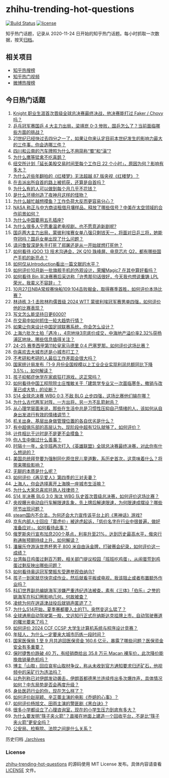 # zhihu-trending-hot-questions

[![Build Status](https://github.com/justjavac/zhihu-trending-hot-questions/workflows/ci/badge.svg?branch=master)](https://github.com/justjavac/zhihu-trending-hot-questions/actions)
[![license](https://img.shields.io/github/license/justjavac/zhihu-trending-hot-questions)](https://github.com/justjavac/zhihu-trending-hot-questions/blob/master/LICENSE)

知乎热门话题，记录从 2020-11-24
日开始的知乎热门话题。每小时抓取一次数据，按天[归档](./archives)。

## 相关项目

- [知乎热搜榜](https://github.com/justjavac/zhihu-trending-top-search)
- [知乎热门视频](https://github.com/justjavac/zhihu-trending-hot-video)
- [微博热搜榜](https://github.com/justjavac/weibo-trending-hot-search)

## 今日热门话题

<!-- BEGIN -->
<!-- 最后更新时间 Sun Oct 27 2024 12:27:14 GMT+0800 (China Standard Time) -->

1. [Knight 职业生涯首次晋级全球总决赛最终决战，他决赛能打过 Faker / Chovy 吗？](https://www.zhihu.com/question/2179648612)
1. [乒乓冠军赛国乒 4 大主力出局，梁靖崑 0-3 惨败，国乒怎么了？当前面临哪些方面的挑战？](https://www.zhihu.com/question/2176614082)
1. [21世纪已经快过去四分之一了，如果让你来认定目前本世纪发生的影响力最大的三件事，你会选哪三件？](https://www.zhihu.com/question/1925448688)
1. [四川和云南的汽车牌照为什么不用简称“蜀”和“滇”?](https://www.zhihu.com/question/770924199)
1. [为什么鹰等猛禽不吃喜鹊？](https://www.zhihu.com/question/646669971)
1. [纽交所计划「延长美股交易时间至每个工作日 22 个小时」，原因为何？影响有多大？](https://www.zhihu.com/question/2133881618)
1. [为什么近些年翻拍的《红楼梦》无法超越 87 版央视《红楼梦》？](https://www.zhihu.com/question/665173956)
1. [在去派出所自首的路上被抓获，还算是自首吗？](https://www.zhihu.com/question/660494093)
1. [为什么有的人可以做到每个月几乎不花钱？](https://www.zhihu.com/question/2169518036)
1. [是什么环境创造了夜神月这样的怪物？](https://www.zhihu.com/question/50526399)
1. [为什么越忙越想摸鱼？工作负荷大反而更容易分心？](https://www.zhihu.com/question/828054653)
1. [NASA 称正与中方商谈租借月壤样品，释放了哪些信号？中美在太空领域的合作前景如何？](https://www.zhihu.com/question/1890906230)
1. [为什么中国要用五孔插座?](https://www.zhihu.com/question/333776081)
1. [为什么很多人宁愿重温老电视剧，也不愿意追新剧呢?](https://www.zhihu.com/question/1455843526)
1. [国乒两大主力出局，蒙彼利埃赛女单八强只剩钱天一，将面对日乒三将，她能夺冠吗？国乒女单出现了什么问题？](https://www.zhihu.com/question/2113368329)
1. [请问鲁智深是失手打死了郑屠还是从一开始就想打死他？](https://www.zhihu.com/question/1838390668)
1. [如何看待 iQOO 13 技术沟通会，2K Q10 珠峰屏、电竞芯片 Q2，都有哪些国产手机的新亮点？](https://www.zhihu.com/question/1822193979)
1. [如何仅从Introduction看出一篇文献的水平？](https://www.zhihu.com/question/551747204)
1. [如何评价10月新一批旗舰手机的外观设计，荣耀Magic7 在其中算好看吗？](https://www.zhihu.com/question/1896390824)
1. [如何看待 Bin 半决赛赛后采访称「许秀那句话很好，今天我也想说重铸 LPL 荣光，我辈义不容辞」？](https://www.zhihu.com/question/2180169178)
1. [10月27日NBA常规赛快船109:104击败掘金，取得赛季首胜，如何评价本场比赛？](https://www.zhihu.com/question/2213136131)
1. [林诗栋 3-1 击败林昀儒晋级 2024 WTT 蒙彼利埃冠军赛男单四强，如何评价他的比赛表现？](https://www.zhihu.com/question/2179988171)
1. [写文怎么能坚持日更6000?](https://www.zhihu.com/question/827058445)
1. [在交易中如何抓住一轮大趋势行情？](https://www.zhihu.com/question/663198015)
1. [如果让你来设计中国足球联赛系统，你会怎么设计？](https://www.zhihu.com/question/584029059)
1. [上海六批次土拍「遇冷」，4宗地块3宗底价成交，中海地产溢价率2.32%获杨浦区地块，哪些信息值得关注？](https://www.zhihu.com/question/2072244479)
1. [24-25 赛季西甲第11轮皇家马德里 0:4 巴塞罗那，如何评价这场比赛？](https://www.zhihu.com/question/2190335680)
1. [你喜欢去大城市还是小城市打工？](https://www.zhihu.com/question/2065786363)
1. [不考研和考研的人最后工作差距会很大吗？](https://www.zhihu.com/question/1286925131)
1. [国家统计局发布「1-9 月份全国规模以上工业企业实现利润总额同比下降 3.5%」，如何解读？](https://www.zhihu.com/question/2219530429)
1. [孩子抑郁症休学在家疯狂打游戏，这正常吗？](https://www.zhihu.com/question/1619569487)
1. [如何看待中国工程院院士庄惟敏关于「建筑学专业又一次面临寒冬，撤销与改革已成大势」的论断？](https://www.zhihu.com/question/1674032862)
1. [S14 全球总决赛 WBG 0:3 不敌 BLG 止步四强，这场比赛他们输在哪？](https://www.zhihu.com/question/2179827507)
1. [为什么古代两军对阵，一方出将，另一方不乱箭射杀？](https://www.zhihu.com/question/1465890704)
1. [从心理学层面来说，那些在生活中总是习惯性压抑自己情绪的人，该如何从自身出发进行有效的情绪调节？](https://www.zhihu.com/question/667531506)
1. [机关出身、基层出身做管理位置的各自优劣是什么？](https://www.zhihu.com/question/36353132)
1. [有中超俱乐部的高层认为，现阶段中超有12队就够了，如何评价？](https://www.zhihu.com/question/2048748355)
1. [计件相比于计时是不是更不会摸鱼？](https://www.zhihu.com/question/1659785457)
1. [你人生中做过什么善事？](https://www.zhihu.com/question/428177441)
1. [时隔十一年，全华班再次打入《英雄联盟》全球总决赛最终决赛，对此你有什么想说的？](https://www.zhihu.com/question/2179531928)
1. [美国总统拜登要为强制同化原住民儿童道歉，系历史首次，这意味着什么？将带来哪些影响？](https://www.zhihu.com/question/2075365576)
1. [无聊的本质是什么呢？](https://www.zhihu.com/question/1557760823)
1. [如何评价《再见爱人》第四季的三对夫妻？](https://www.zhihu.com/question/1245141150)
1. [上海人，你会选择离开上海换一座城市生活嘛？](https://www.zhihu.com/question/1691145917)
1. [为什么大家总喜欢托熟人找律师？](https://www.zhihu.com/question/630438689)
1. [S14 半决赛 BLG 3:0 淘汰 WBG 队史首次晋级总决赛，如何评价这场比赛？](https://www.zhihu.com/question/2163420157)
1. [央视曝光电动自行车解限速乱象，先上牌后解速限速，为何限速成摆设？哪些环节出现问题？](https://www.zhihu.com/question/2117938189)
1. [steam国内不合法，为何还会大力宣传该平台上的《黑神话》游戏?](https://www.zhihu.com/question/1723280884)
1. [京东内部人士回应「震虎价」被途虎起诉，「低价名字在行业中很普遍，做好准备应对」，如何看待此事？](https://www.zhihu.com/question/2027438774)
1. [俄罗斯央行宣布加息200个基点，利率升至21%，达到历史最高水平，俄央行称通胀预期持续上升，如何解读？](https://www.zhihu.com/question/2072237892)
1. [潘展乐夺游泳世界杯男子 800 米自由泳金牌，打破赛会纪录，如何评价这一成绩？](https://www.zhihu.com/question/2164032570)
1. [台湾每日鸡蛋过剩百万颗，相关部门提议校园「班班吃鸡蛋」，从闹蛋荒到鸡蛋过剩反映出哪些问题？](https://www.zhihu.com/question/2110812480)
1. [如何看待奥运冠军樊振东受邀参观伯纳乌?](https://www.zhihu.com/question/2174638520)
1. [孩子一到家就尽快完成作业，然后就看平板或电视，我该阻止或者布置额外作业吗？](https://www.zhihu.com/question/1204795633)
1. [科幻世界副总编姚海军涉嫌严重违纪违法被查，素有《三体》「伯乐」之誉的姚海军在科幻圈影响几何，何故被查？](https://www.zhihu.com/question/1831154334)
1. [凌统为何在逍遥津战役后就销声匿迹了？](https://www.zhihu.com/question/801836607)
1. [为什么S14开始，夏季赛都要入土的T1，突然变这么猛了？](https://www.zhihu.com/question/788857085)
1. [全球通用自动驾驶第一股，文远知行正式在纳斯达克挂牌上市，自动驾驶赛道的曙光要来了吗？](https://www.zhihu.com/question/2075499254)
1. [如何评价 2024 CCF CCSP 大学生计算机系统与程序设计竞赛？](https://www.zhihu.com/question/1780544083)
1. [年轻人，为什么一定要来大城市历练一段时间？](https://www.zhihu.com/question/1851690090)
1. [国家医保局 1 至 9 月共追回医保资金 160.6 亿元，暴露了哪些问题？医保资金安全有多重要？](https://www.zhihu.com/question/1662502220)
1. [保时捷售价跌破 40 万，有经销商给出 35.8 万元 Macan 裸车价，此次降价能挽救销量危机吗？](https://www.zhihu.com/question/2015098778)
1. [博主「山取」回应哀牢山取材争议，称从未收到官方通知要求归还矿石，他视频中的采矿行为违法吗？](https://www.zhihu.com/question/1789144913)
1. [以色列称已对伊朗发动袭击，伊朗首都德黑兰连续传出多次爆炸声，具体情况如何？中东局势是否会再度升级？](https://www.zhihu.com/question/2109427028)
1. [身处医药行业的你，现在怎么样了？](https://www.zhihu.com/question/648574126)
1. [如何评价赵丽颖、辛芷蕾主演的电影《乔妍的心事》？](https://www.zhihu.com/question/2059496210)
1. [如何评价杨旭文、田雨主演的警匪剧《黑白诀》?](https://www.zhihu.com/question/1494089569)
1. [很多小学都设立了心理咨询室，现在的小学生压力到底有多大？](https://www.zhihu.com/question/801958824)
1. [为什么要发明“筷子夹火箭”？直接在地面上建造一个回收平台，不是比“筷子夹火箭”更安全吗？](https://www.zhihu.com/question/1656288733)
1. [公安局、检察院、法院之间是什么关系？](https://www.zhihu.com/question/658597625)

<!-- END -->

历史归档 [./archives](./archives)

### License

[zhihu-trending-hot-questions](https://github.com/justjavac/zhihu-trending-hot-questions)
的源码使用 MIT License 发布。具体内容请查看 [LICENSE](./LICENSE) 文件。
